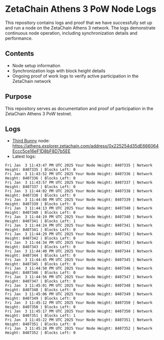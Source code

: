 # ZetaChain Athens 3 PoW Node Logs
This repository contains logs and proof that we have successfully set up and run a node on the ZetaChain Athens 3 network. The logs demonstrate continuous node operation, including synchronization details and performance.

## Contents
- Node setup information
- Synchronization logs with block height details
- Ongoing proof of work logs to verify active participation in the ZetaChain network

## Purpose
This repository serves as documentation and proof of participation in the ZetaChain Athens 3 PoW testnet.

## Logs

- [Third Bunny](https://thirdbunny.xyz/) node: https://athens.explorer.zetachain.com/address/0x225254d35dE666064Eccc5ce16eF1D8bF8D7b5EE
- Latest logs:
```
Fri Jan  3 11:43:47 PM UTC 2025 Your Node Height: 8407335 | Network Height: 8407335 | Blocks Left: 0
Fri Jan  3 11:43:52 PM UTC 2025 Your Node Height: 8407336 | Network Height: 8407336 | Blocks Left: 0
Fri Jan  3 11:43:57 PM UTC 2025 Your Node Height: 8407337 | Network Height: 8407337 | Blocks Left: 0
Fri Jan  3 11:44:02 PM UTC 2025 Your Node Height: 8407338 | Network Height: 8407338 | Blocks Left: 0
Fri Jan  3 11:44:08 PM UTC 2025 Your Node Height: 8407339 | Network Height: 8407339 | Blocks Left: 0
Fri Jan  3 11:44:13 PM UTC 2025 Your Node Height: 8407340 | Network Height: 8407340 | Blocks Left: 0
Fri Jan  3 11:44:19 PM UTC 2025 Your Node Height: 8407340 | Network Height: 8407341 | Blocks Left: 1
Fri Jan  3 11:44:24 PM UTC 2025 Your Node Height: 8407341 | Network Height: 8407341 | Blocks Left: 0
Fri Jan  3 11:44:29 PM UTC 2025 Your Node Height: 8407342 | Network Height: 8407342 | Blocks Left: 0
Fri Jan  3 11:44:34 PM UTC 2025 Your Node Height: 8407343 | Network Height: 8407343 | Blocks Left: 0
Fri Jan  3 11:44:40 PM UTC 2025 Your Node Height: 8407344 | Network Height: 8407344 | Blocks Left: 0
Fri Jan  3 11:44:45 PM UTC 2025 Your Node Height: 8407345 | Network Height: 8407345 | Blocks Left: 0
Fri Jan  3 11:44:50 PM UTC 2025 Your Node Height: 8407346 | Network Height: 8407346 | Blocks Left: 0
Fri Jan  3 11:44:56 PM UTC 2025 Your Node Height: 8407347 | Network Height: 8407347 | Blocks Left: 0
Fri Jan  3 11:45:01 PM UTC 2025 Your Node Height: 8407348 | Network Height: 8407348 | Blocks Left: 0
Fri Jan  3 11:45:06 PM UTC 2025 Your Node Height: 8407349 | Network Height: 8407349 | Blocks Left: 0
Fri Jan  3 11:45:12 PM UTC 2025 Your Node Height: 8407350 | Network Height: 8407350 | Blocks Left: 0
Fri Jan  3 11:45:17 PM UTC 2025 Your Node Height: 8407350 | Network Height: 8407351 | Blocks Left: 1
Fri Jan  3 11:45:22 PM UTC 2025 Your Node Height: 8407351 | Network Height: 8407351 | Blocks Left: 0
Fri Jan  3 11:45:28 PM UTC 2025 Your Node Height: 8407352 | Network Height: 8407352 | Blocks Left: 0
```

